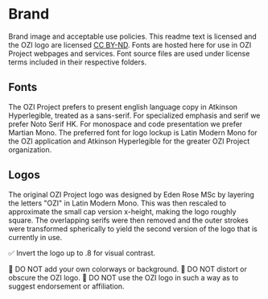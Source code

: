 # Brand

Brand image and acceptable use policies.
This readme text is licensed and the OZI logo are licensed [CC BY-ND](https://creativecommons.org/licenses/by-nd/4.0/).
Fonts are hosted here for use in OZI Project webpages and services. 
Font source files are used under license terms included in their respective folders.

## Fonts

The OZI Project prefers to present english language copy in Atkinson Hyperlegible,
treated as a sans-serif. For specialized emphasis and serif we prefer Noto Serif HK.
For monospace and code presentation we prefer Martian Mono. The preferred font for logo
lockup is Latin Modern Mono for the OZI application and Atkinson Hyperlegible for the greater
OZI Project organization.

## Logos

The original OZI Project logo was designed by Eden Rose MSc by layering the letters "OZI" in
Latin Modern Mono. This was then rescaled to approximate the small cap version x-height,
making the logo roughly square. The overlapping serifs were then removed and the outer strokes
were transformed spherically to yield the second version of the logo that is currently in use.

✅ Invert the logo up to .8 for visual contrast.

🛑 DO NOT add your own colorways or background.
🛑 DO NOT distort or obscure the OZI logo.
🛑 DO NOT use the OZI logo in such a way as to suggest endorsement or affiliation.

